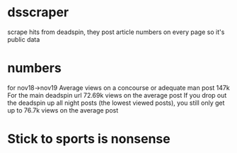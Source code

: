 # dsscraper
scrape hits from deadspin, they post article numbers on every page so it's public data

# numbers
for nov18->nov19
Average views on a concourse or adequate man post 147k
For the main deadspin url 72.69k views on the average post
If you drop out the deadspin up all night posts (the lowest viewed posts), you still only get up to 76.7k views on the average post


# Stick to sports is nonsense
